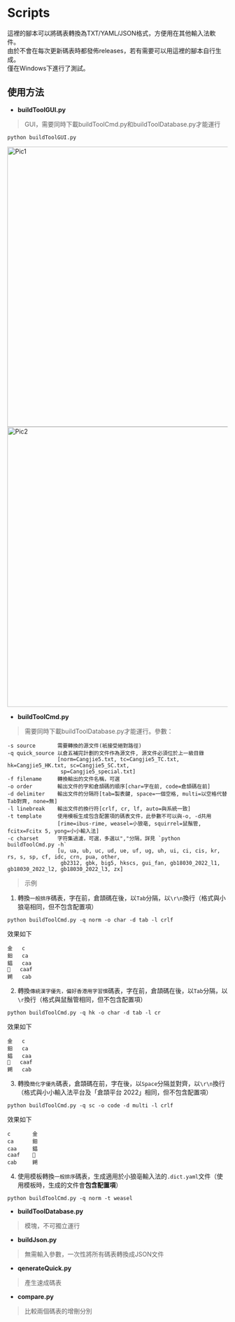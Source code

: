 # Scripts

這裡的腳本可以將碼表轉換為TXT/YAML/JSON格式，方便用在其他輸入法軟件。<br />
由於不會在每次更新碼表時都發佈releases，若有需要可以用這裡的腳本自行生成。<br />
僅在Windows下進行了測試。<br />

## 使用方法
* **buildToolGUI.py**<br />
> GUI，需要同時下載buildToolCmd.py和buildToolDatabase.py才能運行
```
python buildToolGUI.py
```
<img width="640" alt="Pic1" src="https://github.com/Jackchows/Cangjie5/assets/10194519/35182770-3adf-4cf1-955b-c20ae667d331"><br />
<img width="640" alt="Pic2" src="https://github.com/Jackchows/Cangjie5/assets/10194519/80095ca3-045c-4021-9ff6-b8284069b922">

* **buildToolCmd.py**<br />
> 需要同時下載buildToolDatabase.py才能運行。參數：
```
-s source       需要轉換的源文件(衹接受絕對路徑)
-q quick_source 以倉五補完計劃的文件作為源文件, 源文件必須位於上一級目錄
                [norm=Cangjie5.txt, tc=Cangjie5_TC.txt, hk=Cangjie5_HK.txt, sc=Cangjie5_SC.txt,
                 sp=Cangjie5_special.txt]
-f filename     轉換輸出的文件名稱，可選
-o order        輸出文件的字和倉頡碼的順序[char=字在前, code=倉頡碼在前]
-d delimiter    輸出文件的分隔符[tab=製表鍵, space=一個空格, multi=以空格代替Tab對齊, none=無]
-l linebreak    輸出文件的換行符[crlf, cr, lf, auto=與系統一致]
-t template     使用模板生成包含配置項的碼表文件，此參數不可以與-o, -d共用
                [rime=ibus-rime, weasel=小狼亳, squirrel=鼠鬚管, fcitx=Fcitx 5, yong=小小輸入法]
-c charset      字符集過濾，可選，多選以","分隔，詳見 `python buildToolCmd.py -h`
                [u, ua, ub, uc, ud, ue, uf, ug, uh, ui, ci, cis, kr, rs, s, sp, cf, idc, crn, pua, other,
                 gb2312, gbk, big5, hkscs, gui_fan, gb18030_2022_l1, gb18030_2022_l2, gb18030_2022_l3, zx]
```
> 示例
1. 轉換`一般排序`碼表，字在前，倉頡碼在後，以`Tab`分隔，以`\r\n`換行（格式與小狼亳相同，但不包含配置項）
```
python buildToolCmd.py -q norm -o char -d tab -l crlf
```
效果如下
```
金	c
鈤	ca
錩	caa
𫓣	caaf
𨧹	cab
```
2. 轉換`傳統漢字優先，偏好香港用字習慣`碼表，字在前，倉頡碼在後，以`Tab`分隔，以`\r`換行（格式與鼠鬚管相同，但不包含配置項）
```
python buildToolCmd.py -q hk -o char -d tab -l cr
```
效果如下
```
金	c
鈤	ca
錩	caa
𫓣	caaf
𨧹	cab
```
3. 轉換`簡化字優先`碼表，倉頡碼在前，字在後，以`Space`分隔並對齊，以`\r\n`換行（格式與小小輸入法平台及「倉頡平台 2022」相同，但不包含配置項）
```
python buildToolCmd.py -q sc -o code -d multi -l crlf
```
效果如下
```
c       金
ca      鈤
caa     錩
caaf    𫓣
cab     𨧹
```
4. 使用模板轉換`一般排序`碼表，生成適用於小狼亳輸入法的`.dict.yaml`文件（使用模板時，生成的文件會**包含配置項**）
```
python buildToolCmd.py -q norm -t weasel
```

* **buildToolDatabase.py**<br />
> 模塊，不可獨立運行
* **buildJson.py**<br />
> 無需輸入參數，一次性將所有碼表轉換成JSON文件

* **qenerateQuick.py**<br />
> 產生速成碼表
* **compare.py**<br />
> 比較兩個碼表的增刪分別

